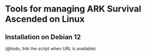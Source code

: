 # Tools for managing ARK Survival Ascended on Linux

## Installation on Debian 12

(@todo, link the script when URL is available)